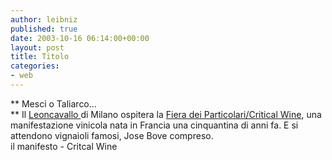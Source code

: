 ```yaml
---
author: leibniz
published: true
date: 2003-10-16 06:14:00+00:00
layout: post
title: Titolo
categories:
- web
---
```


 **   Mesci o Taliarco...   
** Il  [ Leoncavallo ](http://www.ilmanifesto.it/Quotidiano-archivio/15-Ottobre-2003/art46.html)di   Milano ospitera la  [ Fiera dei Particolari/Critical Wine](http://www.criticalwine.org/index.php), una manifestazione vinicola nata in Francia una cinquantina di anni fa. E si attendono vignaioli famosi, Jose Bove compreso.   
il manifesto - Critcal Wine
